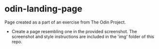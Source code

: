 # odin-landing-page

Page created as a part of an exercise from The Odin Project.

- Create a page resembling one in the provided screenshot. The screenshot
  and style instructions are included in the 'img' folder of this repo.
